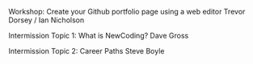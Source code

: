 Workshop: Create your Github portfolio page using a web editor
Trevor Dorsey / Ian Nicholson
  
Intermission Topic 1: What is NewCoding?
Dave Gross

Intermission Topic 2: Career Paths
Steve Boyle
